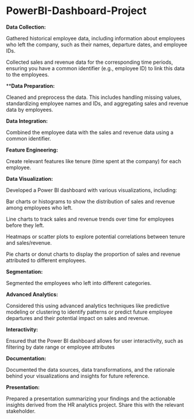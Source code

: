 # PowerBI-Dashboard-Project

**Data Collection:**

Gathered historical employee data, including information about employees who left the company, such as their names, departure dates, and employee IDs.

Collected sales and revenue data for the corresponding time periods, ensuring you have a common identifier (e.g., employee ID) to link this data to the employees.

****Data Preparation:**

Cleaned and preprocess the data. This includes handling missing values, standardizing employee names and IDs, and aggregating sales and revenue data by employees.

**Data Integration:**

Combined the employee data with the sales and revenue data using a common identifier.

**Feature Engineering:**

Create relevant features like tenure (time spent at the company) for each employee.

**Data Visualization:**

Developed a Power BI dashboard with various visualizations, including:

Bar charts or histograms to show the distribution of sales and revenue among employees who left.

Line charts to track sales and revenue trends over time for employees before they left.

Heatmaps or scatter plots to explore potential correlations between tenure and sales/revenue.

Pie charts or donut charts to display the proportion of sales and revenue attributed to different employees.

**Segmentation:**

Segmented the employees who left into different categories.

**Advanced Analytics:**

Considered this using advanced analytics techniques like predictive modeling or clustering to identify patterns or predict future employee departures and their potential impact on sales and revenue.

**Interactivity:**

Ensured that the Power BI dashboard allows for user interactivity, such as filtering by date range or employee attributes

**Documentation:**

Documented the data sources, data transformations, and the rationale behind your visualizations and insights for future reference.

**Presentation:**

Prepared a presentation summarizing your findings and the actionable insights derived from the HR analytics project. Share this with the relevant stakeholder.

